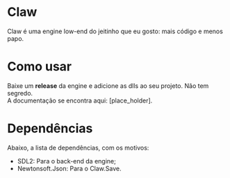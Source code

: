 # Claw
Claw é uma engine low-end do jeitinho que eu gosto: mais código e menos papo. <br />

# Como usar
Baixe um **release** da engine e adicione as dlls ao seu projeto. Não tem segredo. <br />
A documentação se encontra aqui: [place_holder].

# Dependências
Abaixo, a lista de dependências, com os motivos:
* SDL2: Para o back-end da engine;
* Newtonsoft.Json: Para o Claw.Save.